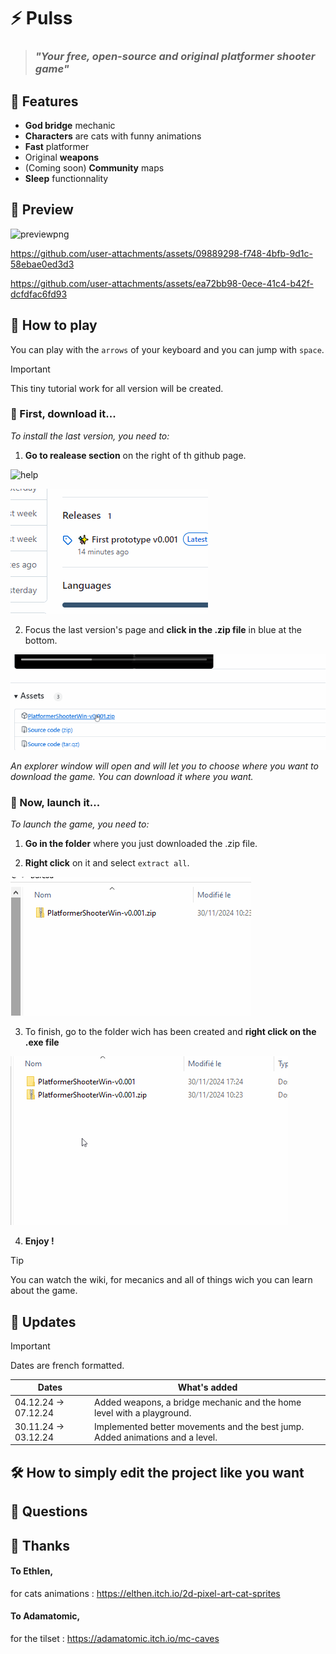 # ⚡ Pulss
> ### *"Your free, open-source and original platformer shooter game"*

## 📜 Features
- **God bridge** mechanic
- **Characters** are cats with funny animations
- **Fast** platformer
- Original **weapons**
- (Coming soon) **Community** maps
- **Sleep** functionnality

## 📸 Preview

![previewpng](https://github.com/user-attachments/assets/ffcbf5d3-ad6f-4eb7-8476-c6251162c2e4)


https://github.com/user-attachments/assets/09889298-f748-4bfb-9d1c-58ebae0ed3d3



https://github.com/user-attachments/assets/ea72bb98-0ece-41c4-b42f-dcfdfac6fd93


## 💾 How to play
You can play with the `arrows` of your keyboard and you can jump with `space`.
> [!IMPORTANT]
> This tiny tutorial work for all version will be created.
> 
### 📡 First, download it...
*To install the last version, you need to:*
1. **Go to realease section** on the right of th github page.

![help](https://github.com/user-attachments/assets/6b3595ca-c1c5-4870-a0ee-3c63dc278c38)

![alt text](/preview/help2.gif)

2. Focus the last version's page and **click in the .zip file** in blue at the bottom.

![alt text](/preview/help1.gif)

*An explorer window will open and will let you to choose where you want to download the game.
You can download it where you want.*

### 💖 Now, launch it...
*To launch the game, you need to:*

1. **Go in the folder** where you just downloaded the .zip file.
   
2. **Right click** on it and select `extract all`.
   
![alt text](/preview/help3.gif)

3. To finish, go to the folder wich has been created and **right click on the .exe file**
 
![alt text](/preview/help4.gif)

4. **Enjoy !**
> [!TIP]
> You can watch the wiki, for mecanics and all of things wich you can learn about the game.
> 
## 📣 Updates
> [!IMPORTANT]
> Dates are french formatted.
>

| Dates | What's added |
|---|---|
| 04.12.24 -> 07.12.24 | Added weapons, a bridge mechanic and the home level with a playground. |
| 30.11.24 -> 03.12.24 | Implemented better movements and the best jump. Added animations and a level. |
## 🛠 How to simply edit the project like you want

## 💬 Questions

## 💌 Thanks
#### **To Ethlen**, 
for cats animations :
https://elthen.itch.io/2d-pixel-art-cat-sprites

#### To Adamatomic, 
for the tilset : 
https://adamatomic.itch.io/mc-caves

